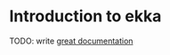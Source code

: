 # Introduction to ekka

TODO: write [great documentation](http://jacobian.org/writing/what-to-write/)
